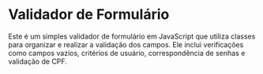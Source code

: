 # Validador de Formulário
Este é um simples validador de formulário em JavaScript que utiliza classes para organizar e realizar a validação dos campos. Ele inclui verificações como campos vazios, critérios de usuário, correspondência de senhas e validação de CPF.
